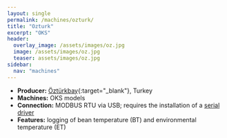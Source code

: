 ```yaml
---
layout: single
permalink: /machines/ozturk/
title: "Ozturk"
excerpt: "OKS"
header:
  overlay_image: /assets/images/oz.jpg
  image: /assets/images/oz.jpg
  teaser: assets/images/oz.jpg
sidebar:
  nav: "machines"
---
```


* __Producer:__ [Öztürkbay](http://www.ozturkroasters.com/){:target="_blank"}, Turkey
* __Machines:__ OKS models
* __Connection:__ MODBUS RTU via USB; requires the installation of a [serial driver](/modbus_serial/)
* __Features:__ logging of bean temperature (BT) and environmental temperature (ET)